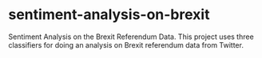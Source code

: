 # sentiment-analysis-on-brexit
Sentiment Analysis on the Brexit Referendum Data.
This project uses three classifiers for doing an analysis on Brexit referendum data from Twitter.
